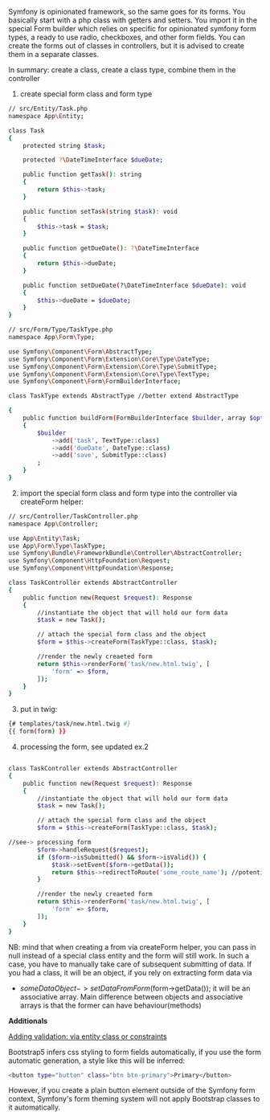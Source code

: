 Symfony is opinionated framework, so the same goes for its forms. 
You basically start with a php class with getters and setters.
You import it in the special Form builder which relies on specific for opinionated symfony form types, a ready to use radio, checkboxes, and other form fields.
You can create the forms out of classes in controllers, but it is advised to create them in a separate classes.

In summary: create a class, create a class type, combine them in the controller

1) create special form class and form type

```sh
// src/Entity/Task.php
namespace App\Entity;

class Task
{
    protected string $task;

    protected ?\DateTimeInterface $dueDate;

    public function getTask(): string
    {
        return $this->task;
    }

    public function setTask(string $task): void
    {
        $this->task = $task;
    }

    public function getDueDate(): ?\DateTimeInterface
    {
        return $this->dueDate;
    }

    public function setDueDate(?\DateTimeInterface $dueDate): void
    {
        $this->dueDate = $dueDate;
    }
}
```

```sh
// src/Form/Type/TaskType.php
namespace App\Form\Type;

use Symfony\Component\Form\AbstractType;
use Symfony\Component\Form\Extension\Core\Type\DateType;
use Symfony\Component\Form\Extension\Core\Type\SubmitType;
use Symfony\Component\Form\Extension\Core\Type\TextType;
use Symfony\Component\Form\FormBuilderInterface;

class TaskType extends AbstractType //better extend AbstractType

{
    public function buildForm(FormBuilderInterface $builder, array $options): void
    {
        $builder
            ->add('task', TextType::class)
            ->add('dueDate', DateType::class)
            ->add('save', SubmitType::class)
        ;
    }
}
```

2) import the special form class and form type into the controller via createForm helper:

```sh
// src/Controller/TaskController.php
namespace App\Controller;

use App\Entity\Task;
use App\Form\Type\TaskType;
use Symfony\Bundle\FrameworkBundle\Controller\AbstractController;
use Symfony\Component\HttpFoundation\Request;
use Symfony\Component\HttpFoundation\Response;

class TaskController extends AbstractController
{
    public function new(Request $request): Response
    {
        //instantiate the object that will hold our form data
        $task = new Task();

        // attach the special form class and the object
        $form = $this->createForm(TaskType::class, $task);

        //render the newly creaeted form
        return $this->renderForm('task/new.html.twig', [
            'form' => $form,
        ]);
    }
}
```

3) put in twig:

```sh
{# templates/task/new.html.twig #}
{{ form(form) }}
```

4) processing the form, see updated ex.2

```sh

class TaskController extends AbstractController
{
    public function new(Request $request): Response
    {
        //instantiate the object that will hold our form data
        $task = new Task();

        // attach the special form class and the object
        $form = $this->createForm(TaskType::class, $task);

//see-> processing form
        $form->handleRequest($request);
        if ($form->isSubmitted() && $form->isValid()) {
            $task->setEvent($form->getData());
            return $this->redirectToRoute('some_route_name'); //potential redirect
        }

        //render the newly creaeted form
        return $this->renderForm('task/new.html.twig', [
            'form' => $form,
        ]);
    }
}
```

NB:
mind that when creating a from via createForm helper, you can pass in null instead of a special class entity and the form will still work. In such a case, you have to manually take care of subsequent submitting of data. If you had a class, it will be an object, if you rely on extracting form data via
 - $someDataObject->setDataFromForm($form->getData());
it will be an associative array.
Main difference between objects and associative arrays is that the former can have behaviour(methods)


**Additionals**

[Adding validation: via entity class or constraints](https://symfony.com/doc/5.x/form/without_class.html#form-option-constraints)

Bootstrap5 infers css styling to form fields automatically,
if you use the form automatic generation, a style like this will be inferred:
```sh
<button type="button" class="btn btn-primary">Primary</button>
```

However, if you create a plain button element outside of the Symfony form context, Symfony's form theming system will not apply Bootstrap classes to it automatically. 


